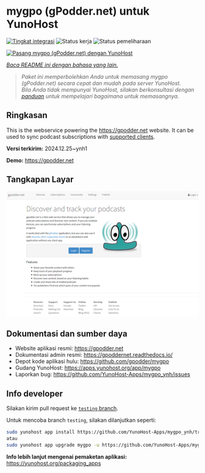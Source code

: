 <!--
N.B.: README ini dibuat secara otomatis oleh <https://github.com/YunoHost/apps/tree/master/tools/readme_generator>
Ini TIDAK boleh diedit dengan tangan.
-->

# mygpo (gPodder.net) untuk YunoHost

[![Tingkat integrasi](https://apps.yunohost.org/badge/integration/mygpo)](https://ci-apps.yunohost.org/ci/apps/mygpo/)
![Status kerja](https://apps.yunohost.org/badge/state/mygpo)
![Status pemeliharaan](https://apps.yunohost.org/badge/maintained/mygpo)

[![Pasang mygpo (gPodder.net) dengan YunoHost](https://install-app.yunohost.org/install-with-yunohost.svg)](https://install-app.yunohost.org/?app=mygpo)

*[Baca README ini dengan bahasa yang lain.](./ALL_README.md)*

> *Paket ini memperbolehkan Anda untuk memasang mygpo (gPodder.net) secara cepat dan mudah pada server YunoHost.*  
> *Bila Anda tidak mempunyai YunoHost, silakan berkonsultasi dengan [panduan](https://yunohost.org/install) untuk mempelajari bagaimana untuk memasangnya.*

## Ringkasan

This is the webservice powering the https://gpodder.net website. It can be used to sync podcast subscriptions with [supported clients](https://gpoddernet.readthedocs.io/en/latest/user/clients.html).


**Versi terkirim:** 2024.12.25~ynh1

**Demo:** <https://gpodder.net>

## Tangkapan Layar

![Tangkapan Layar pada mygpo (gPodder.net)](./doc/screenshots/screenshot1.png)

## Dokumentasi dan sumber daya

- Website aplikasi resmi: <https://gpodder.net>
- Dokumentasi admin resmi: <https://gpoddernet.readthedocs.io/>
- Depot kode aplikasi hulu: <https://github.com/gpodder/mygpo>
- Gudang YunoHost: <https://apps.yunohost.org/app/mygpo>
- Laporkan bug: <https://github.com/YunoHost-Apps/mygpo_ynh/issues>

## Info developer

Silakan kirim pull request ke [`testing` branch](https://github.com/YunoHost-Apps/mygpo_ynh/tree/testing).

Untuk mencoba branch `testing`, silakan dilanjutkan seperti:

```bash
sudo yunohost app install https://github.com/YunoHost-Apps/mygpo_ynh/tree/testing --debug
atau
sudo yunohost app upgrade mygpo -u https://github.com/YunoHost-Apps/mygpo_ynh/tree/testing --debug
```

**Info lebih lanjut mengenai pemaketan aplikasi:** <https://yunohost.org/packaging_apps>
